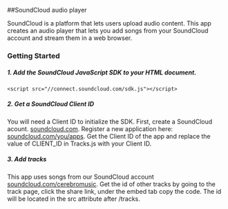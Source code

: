 ##SoundCloud audio player

SoundCloud is a platform that lets users upload audio content.  This app creates an audio player that lets you add songs from your SoundCloud account and stream them in a web browser.  

### Getting Started

##### 1. Add the SoundCloud JavaScript SDK to your HTML document.<br>
`<script src="//connect.soundcloud.com/sdk.js"></script>`

##### 2. Get a SoundCloud Client ID
You will need a Client ID to initialize the SDK.  First, create a SoundCloud acount. <a href="https://soundcloud.com/" target="_blank">soundcloud.com</a>. Register a new application here: <a href="http://soundcloud.com/you/apps" target="_blank">soundcloud.com/you/apps</a>.  Get the Client ID of the app and replace the value of CLIENT_ID in Tracks.js with your Client ID.

##### 3. Add tracks
This app uses songs from our SoundCloud account <a href="https://soundcloud.com/cerebromusic" target="_blank">soundcloud.com/cerebromusic</a>.  Get the id of other tracks by going to the track page, click the share link, under the embed tab copy the code.  The id will be located in the src attribute after /tracks.


